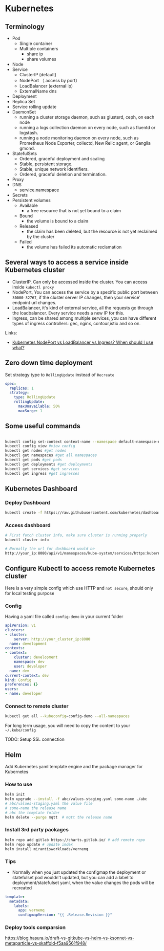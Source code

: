 # Kubernetes

## Terminology

- Pod
    - Single container
    - Multiple containers
        - share ip
        - share volumes
- Node
- Service
    - ClusterIP (default)
    - NodePort （ access by port）
    - LoadBalancer (external ip)
    - ExternalName dns
- Deployment
- Replica Set
- Service rolling update
- DaemonSet
    - running a cluster storage daemon, such as glusterd, ceph, on each node
    - running a logs collection daemon on every node, such as fluentd or logstash.
    - running a node monitoring daemon on every node, such as Prometheus Node Exporter, collectd, New Relic agent, or Ganglia gmond.
- StatefulSets
    - Ordered, graceful deployment and scaling
    - Stable, persistent storage.
    - Stable, unique network identifiers.
    - Ordered, graceful deletion and termination.
- Proxy
- DNS
    - service.namespace
- Secrets
- Persistent volumes
    - Available
        - a free resource that is not yet bound to a claim
    - Bound
        -  the volume is bound to a claim
    - Released
        - the claim has been deleted, but the resource is not yet reclaimed by the cluster
    - Failed
        - the volume has failed its automatic reclamation

## Several ways to access a service inside Kubernetes cluster
* ClusterIP, Can only be accessed inside the cluster. You can access inside `kubectl proxy`
* NodePort, You can access the service by a specific public port between `30000–32767`, if the cluster server IP changes, then your service' endpoint url changes.
* LoadBalancer, it's kind of external service, all the requests go through the loadbalancer. Every service needs a new IP for this.
* Ingress, can be shared among multiple services, you can have different types of ingress controllers: gec, nginx, contour,istio and so on.

Links:
* [Kubernetes NodePort vs LoadBalancer vs Ingress? When should I use what?](https://medium.com/google-cloud/kubernetes-nodeport-vs-loadbalancer-vs-ingress-when-should-i-use-what-922f010849e0)

## Zero down time deployment
Set strategy type to `RollingUpdate` instead of `Recreate`
```yaml
spec:
  replicas: 1
  strategy:
    type: RollingUpdate
    rollingUpdate:
      maxUnavailable: 50%
      maxSurge: 1
```

## Some useful commands

```bash

kubectl config set-context context-name --namespace default-namespace-name #default active context
kubectl config view #view config
kubectl get nodes #get nodes
kubectl get namespaces #get all namespaces
kubectl get pods #get pods
kubectl get deployments #get deployments
kubectl get services #get services
kubectl get ingress #get ingresses

```

## Kubernetes Dashboard

### Deploy Dashboard

```bash
kubectl create -f https://raw.githubusercontent.com/kubernetes/dashboard/master/src/deploy/recommended/kubernetes-dashboard.yaml
```
### Access dashboard

```bash
# First fetch cluster info, make sure cluster is running properly
kubectl cluster-info

# Normally the url for dashboard would be
http://your_ip:8080/api/v1/namespaces/kube-system/services/https:kubernetes-dashboard:/proxy/

```

## Configure Kubectl to access remote Kubernetes cluster

Here is a very simple config which use HTTP and `not secure`, should only for local testing purpose

### Config

Having a yaml file called `config-demo` in your current folder

```yaml
apiVersion: v1
clusters:
- cluster:
    server: http://your_cluster_ip:8080
  name: development
contexts:
- context:
    cluster: development
    namespace: dev
    user: developer
  name: dev
current-context: dev
kind: Config
preferences: {}
users:
- name: developer
```

### Connect to remote cluster

```bash
kubectl get all --kubeconfig=config-demo --all-namespaces
```
For long term usage, you will need to copy the content to your `~/.kube/config`

TODO: Setup SSL connection


## Helm

Add Kubernetes yaml template engine and the package manager for Kubernetes

### How to use

```bash
helm init
helm upgrade --install -f abc/values-staging.yaml some-name ./abc
# abc/values-staging.yaml the value file
# some-name the release name
# abc the template folder
helm delete --purge mqtt  # mqtt the release name

```
### Install 3rd party packages
```bash
helm repo add gitlab https://charts.gitlab.io/ # add remote repo
helm repo update # update index
helm install mirantisworkloads/vernemq
```

### Tips

* Normally when you just updated the configmap the deployment or statefulset pod wouldn't updated, but you can add a label to deployment/statefulset yaml, when the value changes the pods will be recreated

```yaml
template:
  metadata:
    labels:
      app: vernemq
      configmapVersion: "{{ .Release.Revision }}"
```

### Deploy tools comparsion

https://blog.hasura.io/draft-vs-gitkube-vs-helm-vs-ksonnet-vs-metaparticle-vs-skaffold-f5aa9561f948/


